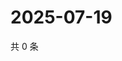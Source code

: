 # 2025-07-19

共 0 条

<!-- BEGIN ZHIHUQUESTIONS -->
<!-- 最后更新时间 Sat Jul 19 2025 07:11:49 GMT+0800 (China Standard Time) -->

<!-- END ZHIHUQUESTIONS -->
